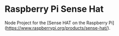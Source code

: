 # Raspberry Pi Sense Hat

Node Project for the [Sense HAT on the Raspberry Pi] (https://www.raspberrypi.org/products/sense-hat/).
